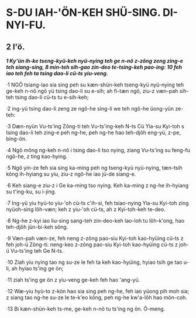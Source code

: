 # S-DU IAH-'ÖN-KEH SHÜ-SING. DI-NYI-FU.

## 2 I'ö. 

**_1 Ky'ün ih-ke tseng-kyü-keh nyü-nying teh ge n-nô z-zông zeng zing-e teh siang-sing, 8 min-teh sih-gao zin-deo te-tsing-keh pao-ing: 10 feh iao teh feh ta tsing dao-li cü-ts yiu-veng._**

·1 NGÔ tsiang-lao sia sing peh su kæn-shün-keh tseng-kyü nyü-nying teh ge-keh n-nô ngô yü tsing dao-li su e-sih; ah fi-tæn ngô, ziu-z væn-pah sih-teh tsing dao-li cü-ts tu e-sih-keh;

·2 ing-yü tsing dao-li zeng ze ngô-he sing-li we teh ngô-he üong-yün ze-teh:

·3 Dæn-nyün Vu-ts'ing Zông-ti teh Vu-ts'ing-keh N-ts Cü Yia-su Kyi-toh s tsing dao-li teh zing-e peh ng-he, peh ng-he hao teh-djôh eng-yü, z-pe, bing-ön.

·4 Ngô mông ng-keh n-nô i tsing dao-li tso nying, ziang Vu-ts'ing su feng-fu ngô-he, z ting kao-hying.

·5 Ngô yin-ze feh sia sing ka-ming peh ng tseng-kyü nyü-nying, tæn-tsih kông ih-hyiang su yiu, ziu-z ngô-he iao jü-de siang-e.

·6 Keh siang-e ziu-z i Ge ka-ming tso nying. Keh ka-ming z ng-he ih-hyiang su t'ing-ku, su i-jing.

·7 Ing-yü yiu hyü-to yiu-'oh cü-ts c'ih-si, feh tsiao-nying Yia-su Kyi-toh zing nyüoh-sing lôh-væn; keh z yiu-'oh cü-ts, ah z Kyi-toh-keh te-deo.

·8 Ng-he z-kyi iao liu-sing sang-teh zin-deo-keh lao-loh tu lôh-k'ong, hao teh-djôh jün-bi-keh sông.

·9 Væn-pah væn-ze, feh neng z-zông pao-siu Kyi-toh kao-hyüing cü-ts z feh joh-ü Zông-ti: neng-keo z-zông pao-siu Kyi-toh kao-hyüing cü-ts z joh-ü Vu-ts'ing teh Ge N-ts.

·10 Ziah yiu nying tao ng su-ze le feh ta keh kao-hyüing, hyiao tsih ge tao u-li, ah hyiao ts'ing ge ön;

·11 ziah ts'ing ge ön z yiu-veng ge-keh feh hao 'ang-yü.

·12 Wæ-yiu hyü-to z-kön hao sia sing peh ng-he, feh iao yüong pih moh sia; z siang tao ng-he su-ze le te-k'eo kông, peh ng-he kw'a-lôh hao mön-coh.

·13 Bi kæn-shün-keh ts-me, ge-keh n-nô tu ts'ing ng ön. Ô-meng.









